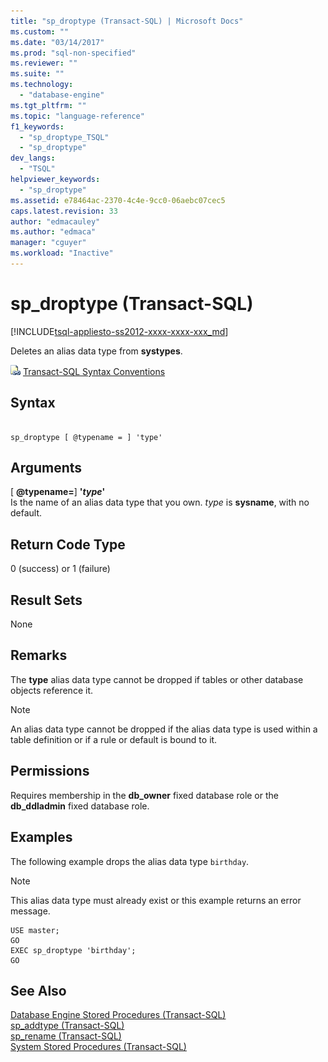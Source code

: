 ```yaml
---
title: "sp_droptype (Transact-SQL) | Microsoft Docs"
ms.custom: ""
ms.date: "03/14/2017"
ms.prod: "sql-non-specified"
ms.reviewer: ""
ms.suite: ""
ms.technology: 
  - "database-engine"
ms.tgt_pltfrm: ""
ms.topic: "language-reference"
f1_keywords: 
  - "sp_droptype_TSQL"
  - "sp_droptype"
dev_langs: 
  - "TSQL"
helpviewer_keywords: 
  - "sp_droptype"
ms.assetid: e78464ac-2370-4c4e-9cc0-06aebc07cec5
caps.latest.revision: 33
author: "edmacauley"
ms.author: "edmaca"
manager: "cguyer"
ms.workload: "Inactive"
---
```

# sp_droptype (Transact-SQL)
[!INCLUDE[tsql-appliesto-ss2012-xxxx-xxxx-xxx_md](../../includes/tsql-appliesto-ss2012-xxxx-xxxx-xxx-md.md)]

  Deletes an alias data type from **systypes**.  
  
 ![Topic link icon](../../database-engine/configure-windows/media/topic-link.gif "Topic link icon") [Transact-SQL Syntax Conventions](../../t-sql/language-elements/transact-sql-syntax-conventions-transact-sql.md)  
  
## Syntax  
  
```  
  
sp_droptype [ @typename = ] 'type'  
```  
  
## Arguments  
 [ **@typename=**] **'***type***'**  
 Is the name of an alias data type that you own. *type* is **sysname**, with no default.  
  
## Return Code Type  
 0 (success) or 1 (failure)  
  
## Result Sets  
 None  
  
## Remarks  
 The **type** alias data type cannot be dropped if tables or other database objects reference it.  
  
> [!NOTE]  
>  An alias data type cannot be dropped if the alias data type is used within a table definition or if a rule or default is bound to it.  
  
## Permissions  
 Requires membership in the **db_owner** fixed database role or the **db_ddladmin** fixed database role.  
  
## Examples  
 The following example drops the alias data type `birthday`.  
  
> [!NOTE]  
>  This alias data type must already exist or this example returns an error message.  
  
```  
USE master;  
GO  
EXEC sp_droptype 'birthday';  
GO  
```  
  
## See Also  
 [Database Engine Stored Procedures &#40;Transact-SQL&#41;](../../relational-databases/system-stored-procedures/database-engine-stored-procedures-transact-sql.md)   
 [sp_addtype &#40;Transact-SQL&#41;](../../relational-databases/system-stored-procedures/sp-addtype-transact-sql.md)   
 [sp_rename &#40;Transact-SQL&#41;](../../relational-databases/system-stored-procedures/sp-rename-transact-sql.md)   
 [System Stored Procedures &#40;Transact-SQL&#41;](../../relational-databases/system-stored-procedures/system-stored-procedures-transact-sql.md)  
  
  
